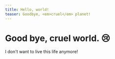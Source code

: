 ```yaml
---
title: Hello, world!
teaser: Goodbye, <em>cruel</em> planet!
---
```


# Good bye, cruel world. 😢

I don't want to live this life anymore!
